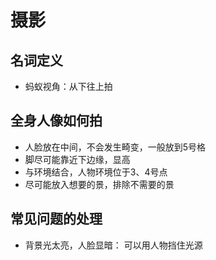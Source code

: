 # 摄影

## 名词定义

- 蚂蚁视角：从下往上拍

## 全身人像如何拍

- 人脸放在中间，不会发生畸变，一般放到5号格
- 脚尽可能靠近下边缘，显高
- 与环境结合，人物环境位于3、4号点
- 尽可能放入想要的景，排除不需要的景

## 常见问题的处理
- 背景光太亮，人脸显暗： 可以用人物挡住光源
